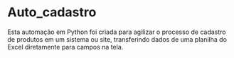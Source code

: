 # Auto_cadastro
Esta automação em Python foi criada para agilizar o processo de cadastro de produtos em um sistema ou site, transferindo dados de uma planilha do Excel diretamente para campos na tela.
